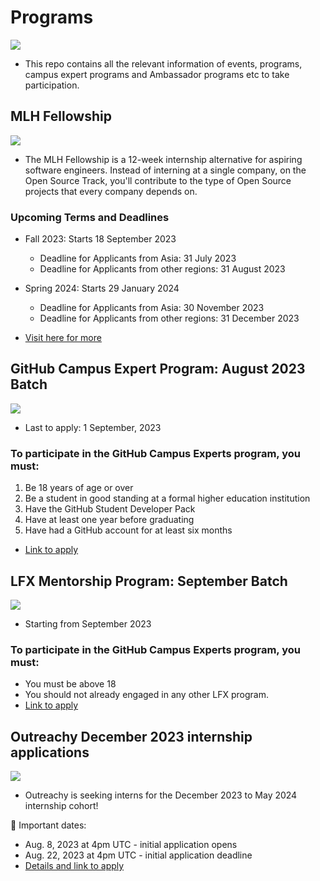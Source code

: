 # Programs
![](https://www.nscc.ca/img/aboutnscc/mh-school-tech-enviro1.jpg)
* This repo contains all the relevant information of events, programs, campus expert programs and Ambassador programs etc to take participation. 

## MLH Fellowship
![](https://news.mlh.io/wp-content/uploads/2020/08/fellowship.jpg)
* The MLH Fellowship is a 12-week internship alternative for aspiring software engineers. Instead of interning at a single company, on the Open Source Track, you'll contribute to the type of Open Source projects that every company depends on.

### Upcoming Terms and Deadlines
* Fall 2023: Starts 18 September 2023
  * Deadline for Applicants from Asia: 31 July 2023
  * Deadline for Applicants from other regions: 31 August 2023

* Spring 2024: Starts 29 January 2024
  * Deadline for Applicants from Asia: 30 November 2023
  * Deadline for Applicants from other regions: 31 December 2023
* [Visit here for more](https://fellowship.mlh.io/programs/open-source)
  
## GitHub Campus Expert Program: August 2023 Batch
![](https://media.geeksforgeeks.org/wp-content/cdn-uploads/20200908144657/How-to-Become-GitHub-Campus-Expert.jpg)
   * Last to apply: 1 September, 2023
     
### To participate in the GitHub Campus Experts program, you must:
1. Be 18 years of age or over
2. Be a student in good standing at a formal higher education institution
3. Have the GitHub Student Developer Pack
4. Have at least one year before graduating
5. Have had a GitHub account for at least six months
* [Link to apply](https://education.github.com/campus_experts)

## LFX Mentorship Program: September Batch
![](https://miro.medium.com/v2/resize:fit:802/1*O-3C_XYYhk6aWp3E48uvTg.png)
* Starting from September 2023

### To participate in the GitHub Campus Experts program, you must:
* You must be above 18
* You should not already engaged in any other LFX program.
* [Link to apply](https://lfx.linuxfoundation.org/tools/mentorship/)

## Outreachy December 2023 internship applications
![](https://cdn-media-1.freecodecamp.org/images/1*JaAR0XZ0p642kRjDD-pCkg.png)
* Outreachy is seeking interns for the December 2023 to May 2024 internship cohort!

📅 Important dates:
* Aug. 8, 2023 at 4pm UTC - initial application opens
* Aug. 22, 2023 at 4pm UTC - initial application deadline
* [Details and link to apply](https://www.outreachy.org/blog/2023-08-08/december-2023-initial-applications-open/)
